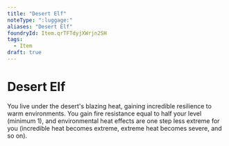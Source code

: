 ```yaml
---
title: "Desert Elf"
noteType: ":luggage:"
aliases: "Desert Elf"
foundryId: Item.qrTFTdyjXWrjn2SH
tags:
  - Item
draft: true
---
```


# Desert Elf

You live under the desert's blazing heat, gaining incredible resilience to warm environments. You gain fire resistance equal to half your level (minimum 1), and environmental heat effects are one step less extreme for you (incredible heat becomes extreme, extreme heat becomes severe, and so on).
